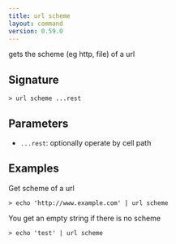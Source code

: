 ```yaml
---
title: url scheme
layout: command
version: 0.59.0
---
```


gets the scheme (eg http, file) of a url

## Signature

```> url scheme ...rest```

## Parameters

 -  `...rest`: optionally operate by cell path

## Examples

Get scheme of a url
```shell
> echo 'http://www.example.com' | url scheme
```

You get an empty string if there is no scheme
```shell
> echo 'test' | url scheme
```

